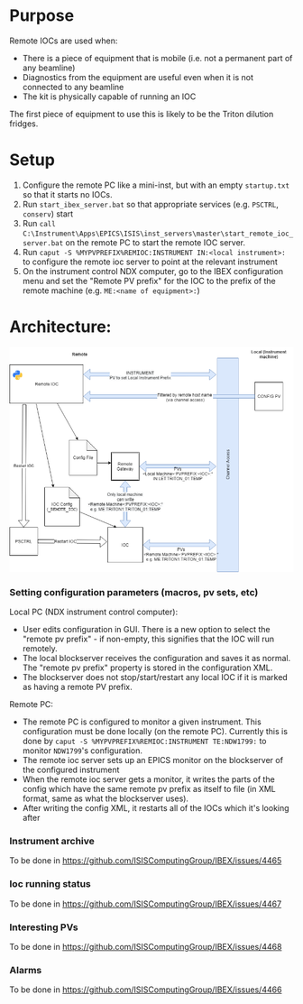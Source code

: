 # Purpose

Remote IOCs are used when:
- There is a piece of equipment that is mobile (i.e. not a permanent part of any beamline)
- Diagnostics from the equipment are useful even when it is not connected to any beamline
- The kit is physically capable of running an IOC

The first piece of equipment to use this is likely to be the Triton dilution fridges.

# Setup

1. Configure the remote PC like a mini-inst, but with an empty `startup.txt` so that it starts no IOCs.
1. Run `start_ibex_server.bat` so that appropriate services (e.g. `PSCTRL`, `conserv`) start
1. Run `call C:\Instrument\Apps\EPICS\ISIS\inst_servers\master\start_remote_ioc_server.bat` on the remote PC to start the remote IOC server.
1. Run `caput -S %MYPVPREFIX%REMIOC:INSTRUMENT IN:<local instrument>:` to configure the remote ioc server to point at the relevant instrument
1. On the instrument control NDX computer, go to the IBEX configuration menu and set the "Remote PV prefix" for the IOC to the prefix of the remote machine (e.g. `ME:<name of equipment>:`)

# Architecture:
![architecture of the remote IOC](images\remoteIOCArchitecture.png)

### Setting configuration parameters (macros, pv sets, etc)

Local PC (NDX instrument control computer):
- User edits configuration in GUI. There is a new option to select the "remote pv prefix" - if non-empty, this signifies that the IOC will run remotely.
- The local blockserver receives the configuration and saves it as normal. The "remote pv prefix" property is stored in the configuration XML.
- The blockserver does not stop/start/restart any local IOC if it is marked as having a remote PV prefix.

Remote PC:
- The remote PC is configured to monitor a given instrument. This configuration must be done locally (on the remote PC). Currently this is done by `caput -S %MYPVPREFIX%REMIOC:INSTRUMENT TE:NDW1799:` to monitor `NDW1799`'s configuration.
- The remote ioc server sets up an EPICS monitor on the blockserver of the configured instrument
- When the remote ioc server gets a monitor, it writes the parts of the config which have the same remote pv prefix as itself to file (in XML format, same as what the blockserver uses).
- After writing the config XML, it restarts all of the IOCs which it's looking after

### Instrument archive

To be done in https://github.com/ISISComputingGroup/IBEX/issues/4465

### Ioc running status

To be done in https://github.com/ISISComputingGroup/IBEX/issues/4467

### Interesting PVs

To be done in https://github.com/ISISComputingGroup/IBEX/issues/4468

### Alarms

To be done in https://github.com/ISISComputingGroup/IBEX/issues/4466
